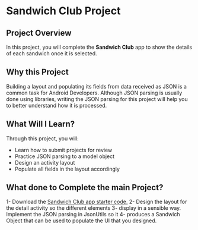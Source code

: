 # Sandwich Club Project

## Project Overview
In this project, you will complete the **Sandwich Club** app to
show the details of each sandwich once it is selected.

## Why this Project

Building a layout and populating its fields from data received as JSON
is a common task for Android Developers. Although JSON parsing is usually
done using libraries, writing the JSON parsing for  this project will
help you to better understand how it is processed.

## What Will I Learn?
Through this project, you will:
- Learn how to submit projects for review
- Practice JSON parsing to a model object
- Design an activity layout
- Populate all fields in the layout accordingly

## What done to Complete the main Project?
1- Download the [Sandwich Club app starter code.](https://github.com/udacity/sandwich-club-starter-code)
2- Design the layout for the detail activity so the different elements
3- display in a sensible way. Implement the JSON parsing in JsonUtils so it
4- produces a Sandwich Object that can be used to populate the UI that you designed.
